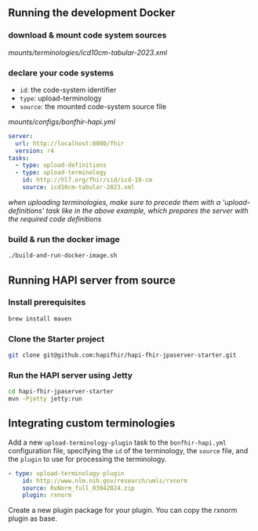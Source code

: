 ## Running the development Docker

### download & mount code system sources

_mounts/terminologies/icd10cm-tabular-2023.xml_

### declare your code systems

- `id`: the code-system identifier
- `type`: upload-terminology
- `source`: the mounted code-system source file

_mounts/configs/bonfhir-hapi.yml_

```yml
server:
  url: http://localhost:8080/fhir
  version: r4
tasks:
  - type: upload-definitions
  - type: upload-terminology
    id: http://hl7.org/fhir/sid/icd-10-cm
    source: icd10cm-tabular-2023.xml
```

_when uploading terminologies, make sure to precede them with a 'upload-definitions' task like in the above example, which prepares the server with the required code definitions_

### build & run the docker image

```sh
./build-and-run-docker-image.sh
```

## Running HAPI server from source

### Install prerequisites

```sh
brew install maven
```

### Clone the Starter project

```sh
git clone git@github.com:hapifhir/hapi-fhir-jpaserver-starter.git
```

### Run the HAPI server using Jetty

```sh
cd hapi-fhir-jpaserver-starter
mvn -Pjetty jetty:run
```

## Integrating custom terminologies

Add a new `upload-terminology-plugin` task to the `bonfhir-hapi.yml` configuration file, specifying the `id` of the terminology, the `source` file, and the `plugin` to use for processing the terminology.

```yml
- type: upload-terminology-plugin
    id: http://www.nlm.nih.gov/research/umls/rxnorm
    source: RxNorm_full_03042024.zip
    plugin: rxnorm
```

Create a new plugin package for your plugin. You can copy the rxnorm plugin as base.
